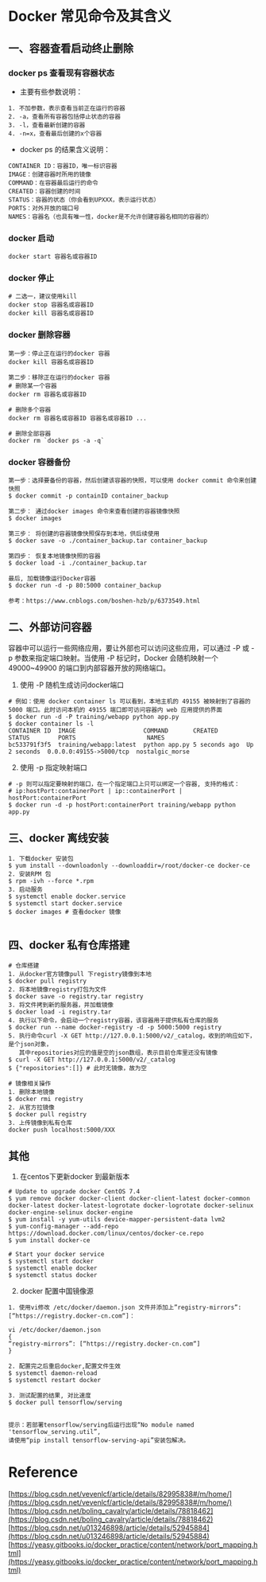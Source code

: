 # Docker 常见命令及其含义

## 一、容器查看启动终止删除

### docker ps 查看现有容器状态

- 主要有些参数说明：
```
1. 不加参数，表示查看当前正在运行的容器 
2. -a，查看所有容器包括停止状态的容器 
3. -l，查看最新创建的容器 
4. -n=x，查看最后创建的x个容器 
```
- docker ps 的结果含义说明：
```
CONTAINER ID：容器ID，唯一标识容器 
IMAGE：创建容器时所用的镜像 
COMMAND：在容器最后运行的命令 
CREATED：容器创建的时间 
STATUS：容器的状态（你会看到UPXXX，表示运行状态） 
PORTS：对外开放的端口号 
NAMES：容器名（也具有唯一性，docker是不允许创建容器名相同的容器的） 
```

### docker 启动
```
docker start 容器名或容器ID
```

### docker 停止
```
# 二选一，建议使用kill
docker stop 容器名或容器ID
docker kill 容器名或容器ID
```

### docker 删除容器
```
第一步：停止正在运行的docker 容器
docker kill 容器名或容器ID

第二步：移除正在运行的docker 容器
# 删除某一个容器
docker rm 容器名或容器ID

# 删除多个容器
docker rm 容器名或容器ID 容器名或容器ID ...

# 删除全部容器
docker rm `docker ps -a -q`

```

### docker 容器备份
```
第一步：选择要备份的容器，然后创建该容器的快照，可以使用 docker commit 命令来创建快照
$ docker commit -p containID container_backup

第二步： 通过docker images 命令来查看创建的容器镜像快照
$ docker images

第三步： 将创建的容器镜像快照保存到本地，供后续使用
$ docker save -o ./container_backup.tar container_backup

第四步： 恢复本地镜像快照的容器
$ docker load -i ./container_backup.tar

最后, 加载镜像运行Docker容器
$ docker run -d -p 80:5000 container_backup

参考：https://www.cnblogs.com/boshen-hzb/p/6373549.html
```





## 二、外部访问容器

容器中可以运行一些网络应用，要让外部也可以访问这些应用，可以通过 -P 或 -p 参数来指定端口映射。当使用 -P 标记时，Docker 会随机映射一个 49000~49900 的端口到内部容器开放的网络端口。

1. 使用 -P 随机生成访问docker端口
```
# 例如：使用 docker container ls 可以看到，本地主机的 49155 被映射到了容器的 5000 端口。此时访问本机的 49155 端口即可访问容器内 web 应用提供的界面
$ docker run -d -P training/webapp python app.py
$ docker container ls -l
CONTAINER ID  IMAGE                   COMMAND       CREATED        STATUS        PORTS                    NAMES
bc533791f3f5  training/webapp:latest  python app.py 5 seconds ago  Up 2 seconds  0.0.0.0:49155->5000/tcp  nostalgic_morse

```

2. 使用 -p 指定映射端口
```
# -p 则可以指定要映射的端口，在一个指定端口上只可以绑定一个容器, 支持的格式：
# ip:hostPort:containerPort | ip::containerPort | hostPort:containerPort
$ docker run -d -p hostPort:containerPort training/webapp python app.py

```

## 三、docker 离线安装
```
1. 下载docker 安装包
$ yum install --downloadonly --downloaddir=/root/docker-ce docker-ce
2. 安装RPM 包
$ rpm -ivh --force *.rpm
3. 启动服务
$ systemctl enable docker.service
$ systemctl start docker.service
$ docker images # 查看docker 镜像


```

## 四、docker 私有仓库搭建
```
# 仓库搭建
1. 从docker官方镜像pull 下registry镜像到本地
$ docker pull registry
2. 将本地镜像registry打包为文件
$ docker save -o registry.tar registry
3. 将文件拷到新的服务器，并加载镜像
$ docker load -i registry.tar
4. 执行以下命令，会启动一个registry容器，该容器用于提供私有仓库的服务
$ docker run --name docker-registry -d -p 5000:5000 registry
5. 执行命令curl -X GET http://127.0.0.1:5000/v2/_catalog，收到的响应如下，是个json对象，
   其中repositories对应的值是空的json数组，表示目前仓库里还没有镜像
$ curl -X GET http://127.0.0.1:5000/v2/_catalog
$ {"repositories":[]} # 此时无镜像，故为空

# 镜像相关操作
1. 删除本地镜像
$ docker rmi registry
2. 从官方拉镜像
$ docker pull registry
3. 上传镜像到私有仓库
docker push localhost:5000/XXX

```


## 其他

1. 在centos下更新docker 到最新版本
```
# Update to upgrade docker CentOS 7.4
$ yum remove docker docker-client docker-client-latest docker-common docker-latest docker-latest-logrotate docker-logrotate docker-selinux  docker-engine-selinux docker-engine
$ yum install -y yum-utils device-mapper-persistent-data lvm2
$ yum-config-manager --add-repo https://download.docker.com/linux/centos/docker-ce.repo
$ yum install docker-ce

# Start your docker service
$ systemctl start docker
$ systemctl enable docker
$ systemctl status docker

```

2. docker 配置中国镜像源
```
1. 使用vi修改 /etc/docker/daemon.json 文件并添加上”registry-mirrors”: [“https://registry.docker-cn.com“]：

vi /etc/docker/daemon.json 
{ 
“registry-mirrors”: [“https://registry.docker-cn.com“] 
}

2. 配置完之后重启docker,配置文件生效
$ systemctl daemon-reload
$ systemctl restart docker

3. 测试配置的结果, 对比速度
$ docker pull tensorflow/serving


提示：若部署tensorflow/serving后运行出现“No module named 'tensorflow_serving.util”, 
请使用“pip install tensorflow-serving-api”安装包解决。

```




# Reference

[https://blog.csdn.net/vevenlcf/article/details/82995838#/m/home/](https://blog.csdn.net/vevenlcf/article/details/82995838#/m/home/)
[https://blog.csdn.net/boling_cavalry/article/details/78818462](https://blog.csdn.net/boling_cavalry/article/details/78818462)
[https://blog.csdn.net/u013246898/article/details/52945884](https://blog.csdn.net/u013246898/article/details/52945884)
[https://yeasy.gitbooks.io/docker_practice/content/network/port_mapping.html](https://yeasy.gitbooks.io/docker_practice/content/network/port_mapping.html)
